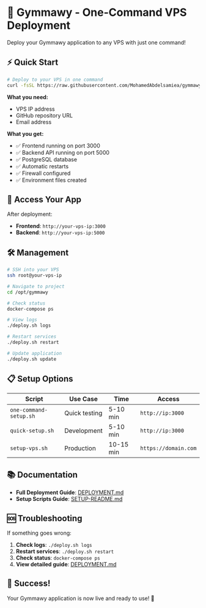 # 🚀 Gymmawy - One-Command VPS Deployment

Deploy your Gymmawy application to any VPS with just one command!

## ⚡ Quick Start

```bash
# Deploy to your VPS in one command
curl -fsSL https://raw.githubusercontent.com/MohamedAbdelsamiea/gymmawy/main/one-command-setup.sh | bash
```

**What you need:**
- VPS IP address
- GitHub repository URL
- Email address

**What you get:**
- ✅ Frontend running on port 3000
- ✅ Backend API running on port 5000
- ✅ PostgreSQL database
- ✅ Automatic restarts
- ✅ Firewall configured
- ✅ Environment files created

## 🎯 Access Your App

After deployment:
- **Frontend**: `http://your-vps-ip:3000`
- **Backend**: `http://your-vps-ip:5000`

## 🛠️ Management

```bash
# SSH into your VPS
ssh root@your-vps-ip

# Navigate to project
cd /opt/gymmawy

# Check status
docker-compose ps

# View logs
./deploy.sh logs

# Restart services
./deploy.sh restart

# Update application
./deploy.sh update
```

## 📋 Setup Options

| Script | Use Case | Time | Access |
|--------|----------|------|--------|
| `one-command-setup.sh` | Quick testing | 5-10 min | `http://ip:3000` |
| `quick-setup.sh` | Development | 5-10 min | `http://ip:3000` |
| `setup-vps.sh` | Production | 10-15 min | `https://domain.com` |

## 📚 Documentation

- **Full Deployment Guide**: [DEPLOYMENT.md](./DEPLOYMENT.md)
- **Setup Scripts Guide**: [SETUP-README.md](./SETUP-README.md)

## 🆘 Troubleshooting

If something goes wrong:

1. **Check logs**: `./deploy.sh logs`
2. **Restart services**: `./deploy.sh restart`
3. **Check status**: `docker-compose ps`
4. **View detailed guide**: [DEPLOYMENT.md](./DEPLOYMENT.md)

## 🎉 Success!

Your Gymmawy application is now live and ready to use! 🚀
